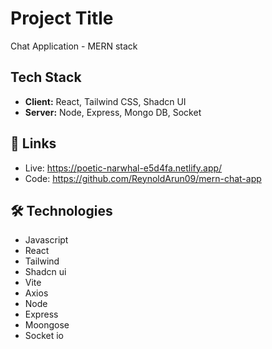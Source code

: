 # Project Title
Chat Application - MERN stack

## Tech Stack

- **Client:** React, Tailwind CSS, Shadcn UI
- **Server:** Node, Express, Mongo DB, Socket


## 🔗 Links
- Live: https://poetic-narwhal-e5d4fa.netlify.app/
- Code: https://github.com/ReynoldArun09/mern-chat-app

## 🛠 Technologies

- Javascript
- React
- Tailwind 
- Shadcn ui
- Vite
- Axios
- Node
- Express 
- Moongose
- Socket io


